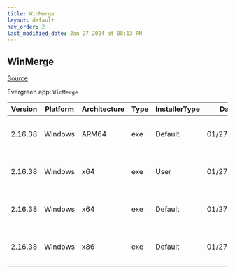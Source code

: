 ```yaml
---
title: WinMerge
layout: default
nav_order: 2
last_modified_date: Jan 27 2024 at 08:13 PM
---
```


## WinMerge

[Source](https://winmerge.org/)

Evergreen app: `WinMerge`

| Version | Platform | Architecture | Type | InstallerType | Date       | Size     | URI                                                                                                                                                                                                              |
| ------- | -------- | ------------ | ---- | ------------- | ---------- | -------- | ---------------------------------------------------------------------------------------------------------------------------------------------------------------------------------------------------------------- |
| 2.16.38 | Windows  | ARM64        | exe  | Default       | 01/27/2024 | 10696000 | [https://github.com/WinMerge/winmerge/releases/download/v2.16.38/WinMerge-2.16.38-ARM64-Setup.exe](https://github.com/WinMerge/winmerge/releases/download/v2.16.38/WinMerge-2.16.38-ARM64-Setup.exe)             |
| 2.16.38 | Windows  | x64          | exe  | User          | 01/27/2024 | 9879112  | [https://github.com/WinMerge/winmerge/releases/download/v2.16.38/WinMerge-2.16.38-x64-PerUser-Setup.exe](https://github.com/WinMerge/winmerge/releases/download/v2.16.38/WinMerge-2.16.38-x64-PerUser-Setup.exe) |
| 2.16.38 | Windows  | x64          | exe  | Default       | 01/27/2024 | 9879016  | [https://github.com/WinMerge/winmerge/releases/download/v2.16.38/WinMerge-2.16.38-x64-Setup.exe](https://github.com/WinMerge/winmerge/releases/download/v2.16.38/WinMerge-2.16.38-x64-Setup.exe)                 |
| 2.16.38 | Windows  | x86          | exe  | Default       | 01/27/2024 | 9306096  | [https://github.com/WinMerge/winmerge/releases/download/v2.16.38/WinMerge-2.16.38-Setup.exe](https://github.com/WinMerge/winmerge/releases/download/v2.16.38/WinMerge-2.16.38-Setup.exe)                         |
